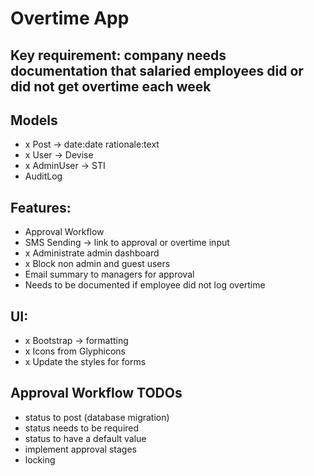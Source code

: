 # Overtime App

## Key requirement: company needs documentation that salaried employees did or did not get overtime each week

## Models
- x Post -> date:date rationale:text
- x User -> Devise
- x AdminUser -> STI
- AuditLog

## Features:
- Approval Workflow
- SMS Sending -> link to approval or overtime input
- x Administrate admin dashboard
- x Block non admin and guest users
- Email summary to managers for approval
- Needs to be documented if employee did not log overtime

## UI: 
- x Bootstrap -> formatting
- x Icons from Glyphicons
- x Update the styles for forms

## Approval Workflow TODOs
- status to post (database migration)
- status needs to be required
- status to have a default value
- implement approval stages
- locking 
